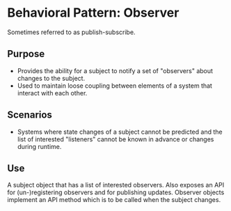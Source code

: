# Behavioral Pattern: Observer

Sometimes referred to as publish-subscribe.

## Purpose

- Provides the ability for a subject to notify a set of "observers" about changes to the subject.
- Used to maintain loose coupling between elements of a system that interact with each other.

## Scenarios

- Systems where state changes of a subject cannot be predicted and the list of interested "listeners" cannot be known in advance or changes during runtime.

## Use

A subject object that has a list of interested observers. Also exposes an API for (un-)registering observers and for publishing updates.
Observer objects implement an API method which is to be called when the subject changes. 
